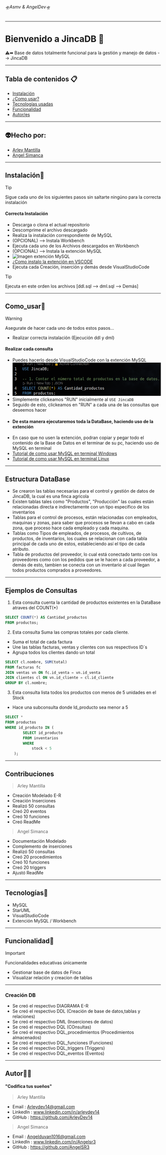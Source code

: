###### 🛸Asmv & AngelDev🛸

---
# Bienvenido a JincaDB 🏡
⚠️➡︎ Base de datos totalmente funcional para la gestión y manejo de datos --> JincaDB

---
## Tabla de contenidos 📋
- [Instalación](#Instalación) 
- [¿Como usar?](#Como_usar) 
- [Tecnologías usadas](#Tecnologías)
- [Funcionalidad](#Funcionalidad)
- [Autor/es](#Autor)
---
## 👽️Hecho por:
- [Arley Mantilla](#Autor)
- [Angel Simanca](#Autor)

---
## Instalación📂
> [!TIP]
>Sigue cada uno de los siguientes pasos sin saltarte ningúno para la correcta instalación

#### Correcta Instalación
- Descarga o clona el actual repositorio
- Descomprime el archivo descargado
- Realiza la instalación correspondiente de MySQL
- (OPCIONAL) --> Instala Workbench
- Ejecuta cada uno de los Archivos descargados en Workbench
- (OPCIONAL) --> Instala la extención MySQL
- ![Imagen extención MySQL](Archivos_extras/Extención.png)
- [¿Como instalo la extención en VSCODE](https://www.youtube.com/shorts/Et1DDO4a_Ys)
- Ejecuta cada Creación, inserción y demás desde VisualStudioCode
> [!TIP]
>Ejecuta en este orden los archivos [ddl.sql --> dml.sql --> Demás]
---
## Como_usar💼
> [!WARNING]
>Asegurate de hacer cada uno de todos estos pasos...
- Realizar correcta instalación (Ejecución ddl y dml)
#### Realizar cada consulta
- Puedes hacerlo desde VisualStudioCode con la extención MySQL
- ![Imagen extención MySQL](Archivos_extras/consultas.png)
- Simplemente clickeamos "RUN" inicialmente al ```USE JincaDB```
- Seguido de esto, clickeamos en "RUN" a cada una de las consultas que deseemos hacer
- #### De esta manera ejecutaremos toda la DataBase, haciendo uso de la extención
- En caso que no usen la extención, podran copiar y pegar todo el contenido de la Base de Datos en el terminar de su pc, haciendo uso de MySQL en terminal
- [Tutorial de como usar MySQL en terminal Windows](https://www.youtube.com/watch?v=2N79qVfC_I8)
- [Tutorial de como usar MySQL en terminal Linux](https://www.youtube.com/watch?v=wID839p6RYE)
---
## Estructura DataBase
- Se crearon las tablas necesarias para el control y gestión de datos de JincaDB, la cual es una finca agricola
- Existen tablas tales como "Productos", "Producción" las cuales están relacionadas directa e indirectamente con un tipo especifico de los inventarios
- Tablas para el control de procesos, están relacionadas con empleados, maquinas y zonas, para saber que procesos se llevan a cabo en cada zona, que proceso hace cada empleado y cada maquina.
- Tablas como Tipos de empleados, de procesos, de cultivos, de productos, de inventarios, los cuales se relacionan con cada tabla principal de cada uno de estos, estableciendo así el tipo de cada atributo.
- Tabla de productos del proveedor, lo cual está conectado tanto con los proveedores como con los pedidos que se le hacen a cada proveedor, a demás de esto, tambien se conecta con un inventario al cual llegan todos productos comprados a proveedores.
---
## Ejemplos de Consultas
1. Esta consulta cuenta la cantidad de productos existentes en la DataBase atraves del COUNT(*)
```sql
SELECT COUNT(*) AS Cantidad_productos 
FROM productos;
```
2. Esta consulta Suma las compras totales por cada cliente.
- Suma el total de cada factura
- Une las tablas facturas, ventas y clientes con sus respectivos ID`s
- Agrupa todos los clientes dando un total
```sql
SELECT cl.nombre, SUM(total) 
FROM facturas fc
JOIN ventas vn ON fc.id_venta = vn.id_venta
JOIN clientes cl ON vn.id_cliente = cl.id_cliente 
GROUP BY cl.nombre;
```
3. Esta consulta lista todos los productos con menos de 5 unidades en el Stock
- Hace una subconsulta donde Id_producto sea menor a 5
```sql 
SELECT *
FROM productos
WHERE id_producto IN (
        SELECT id_producto
        FROM inventarios
        WHERE
            stock < 5
    );
```
---
## Contribuciones
> Arley Mantilla
- Creación Modelado E-R
- Creación Inserciones
- Realizó 50 consultas
- Creó 20 eventos
- Creó 10 funciones
- Creó ReadMe
> Angel Simanca
- Documentación Modelado
- Complemento de inserciones 
- Realizó 50 consultas
- Creó 20 procedimientos
- Creó 10 funciones
- Creó 20 triggers
- Ajustó ReadMe
---
## Tecnologías📱
- MySQL
- StarUML
- VisualStudioCode
- Extención MySQL / Workbench

---
## Funcionalidad💭
> [!IMPORTANT]  
> Funcionalidades educativas únicamente
- Gestionar base de datos de Finca
- Visualizar relación y creacion de tablas
---
### Creación DB
- Se creó el respectivo DIAGRAMA E-R
- Se creó el respectivo DDL (Creación de base de datos,tablas y relaciones)
- Se creó el respectivo DML (Inserciones de datos)
- Se creó el respectivo DQL (COnsultas)
- Se creó el respectivo DQL_procedimientos (Procedimientos almacenados)
- Se creó el respectivo DQL_funciones (Funciones)
- Se creó el respectivo DQL_triggers (Triggers)
- Se creó el respectivo DQL_eventos (Eventos)

---
## Autor👨‍💻
#### "Codifica tus sueños"
> Arley Mantilla
- Email : 		Arleydev14@gmail.com
- LinkedIn : 	www.linkedin.com/in/arleydev14
- GitHub :		https://github.com/ArleyDev14

> Angel Simanca
- Email : 		Angelduvan1016@gmail.com
- LinkedIn : 	www.linkedin.com/in/Angelsr3
- GitHub :		https://github.com/AngelSR3
